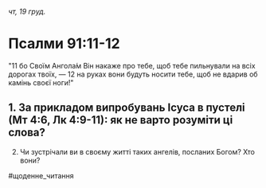 
_чт, 19 груд._

# Псалми 91:11-12
"11 бо Своїм Ангола́м Він накаже про тебе, щоб тебе пильнували на всіх дорогах твоїх, —
12 на руках вони будуть носити тебе, щоб не вдарив об камінь своєї ноги́!"

## 1. За прикладом випробувань Ісуса в пустелі (Мт 4:6, Лк 4:9-11): як не варто розуміти ці слова?
2. Чи зустрічали ви в своєму житті таких ангелів, посланих Богом? Хто вони?

#щоденне_читання

